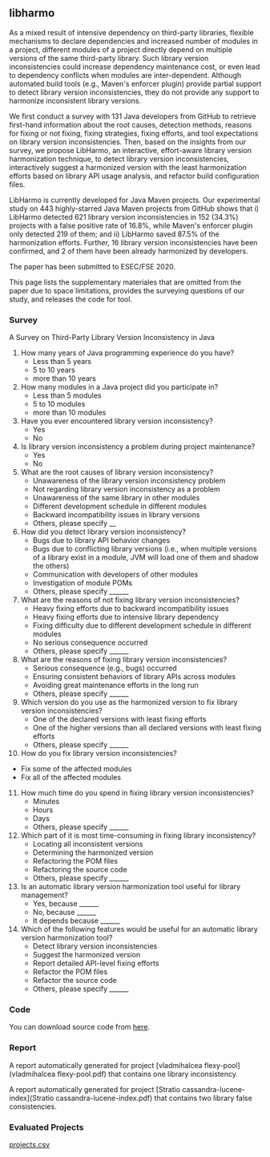 ## libharmo

As a mixed result of intensive dependency on third-party libraries, flexible mechanisms to declare dependencies and increased number of modules in a project, different modules of a project directly depend on multiple versions of the same third-party library. Such library version inconsistencies could increase dependency maintenance cost, or even lead to dependency conflicts when modules are inter-dependent. Although automated build tools (e.g., Maven's enforcer plugin) provide partial support to detect library version inconsistencies, they do not provide any support to harmonize inconsistent library versions.

We first conduct a survey with 131 Java developers from GitHub to retrieve first-hand information about the root causes, detection methods, reasons for fixing or not fixing, fixing strategies, fixing efforts, and tool expectations on library version inconsistencies. Then, based on the insights from our survey, we propose LibHarmo, an interactive, effort-aware library version harmonization technique, to detect library version inconsistencies, interactively suggest a harmonized version with the least harmonization efforts based on library API usage analysis, and refactor build configuration files.

LibHarmo is currently developed for Java Maven projects. Our experimental study on 443 highly-starred Java Maven projects from GitHub shows that i) LibHarmo detected 621 library version inconsistencies in 152 (34.3%) projects with a false positive rate of 16.8%, while Maven's enforcer plugin only detected 219 of them; and ii) LibHarmo saved 87.5% of the harmonization efforts. Further, 16 library version inconsistencies have been confirmed, and 2 of them have been already harmonized by developers.

The paper has been submitted to ESEC/FSE 2020.    

This page lists the supplementary materiales that are omitted from the paper due to space limitations, provides the surveying questions of our study, and releases the code for tool.

### Survey

A Survey on Third-Party Library Version Inconsistency in Java



1. How many years of Java programming experience do you have?
   * Less than 5 years
   * 5 to 10 years
   * more than 10 years
3. How many modules in a Java project did you participate in?
   * Less than 5 modules
   * 5 to 10 modules
   * more than 10 modules
5. Have you ever encountered library version inconsistency?
   * Yes
   * No
4. Is library version inconsistency a problem during project maintenance?
   - Yes
   - No
5. What are the root causes of library version inconsistency?
   * Unawareness of the library version inconsistency problem
   * Not regarding library version inconsistency as a problem
   * Unawareness of the same library in other modules
   * Different development schedule in different modules
   * Backward incompatibility issues in library versions
   * Others, please specify __
6. How did you detect library version inconsistency?
   * Bugs due to library API behavior changes
   * Bugs due to conflicting library versions (i.e., when multiple versions of a library exist in a module, JVM will load one of them and shadow the others)
   * Communication with developers of other modules
   * Investigation of module POMs
   * Others, please specify ______
7. What are the reasons of not fixing library version inconsistencies?
   * Heavy fixing efforts due to backward incompatibility issues
   * Heavy fixing efforts due to intensive library dependency
   * Fixing difficulty due to different development schedule in different modules
   * No serious consequence occurred
   * Others, please specify ______
8. What are the reasons of fixing library version inconsistencies?
   * Serious consequence (e.g., bugs) occurred
   * Ensuring consistent behaviors of library APIs across modules
   * Avoiding great maintenance efforts in the long run
   * Others, please specify ______
9. Which version do you use as the harmonized version to fix library version inconsistencies?
   * One of the declared versions with least fixing efforts
   * One of the higher versions than all declared versions with least fixing efforts
   * Others, please specify ______
10. How do you fix library version inconsistencies?
   * Fix some of the affected modules
   * Fix all of the affected modules
11. How much time do you spend in fixing library version inconsistencies?
    * Minutes
    * Hours
    * Days
    * Others, please specify ______
12. Which part of it is most time-consuming in fixing library inconsistency?
    * Locating all inconsistent versions
    * Determining the harmonized version
    * Refactoring the POM files
    * Refactoring the source code
    * Others, please specify ______
13. Is an automatic library version harmonization tool useful for library management?
    * Yes, because ______
    * No, because ______
    * It depends because ______
14. Which of the following features would be useful for an automatic library version harmonization tool?
    * Detect library version inconsistencies
    * Suggest the harmonized version
    * Report detailed API-level fixing efforts
    * Refactor the POM files
    * Refactor the source code
    * Others, please specify ______





### Code

You can download source code from [here](code.zip).



### Report

A report automatically generated for project [vladmihalcea flexy-pool](vladmihalcea flexy-pool.pdf) that contains one library inconsistency.

A report automatically generated for project [Stratio cassandra-lucene-index](Stratio cassandra-lucene-index.pdf) that contains two library false consistencies.

### Evaluated Projects

[projects.csv](projects.csv)

